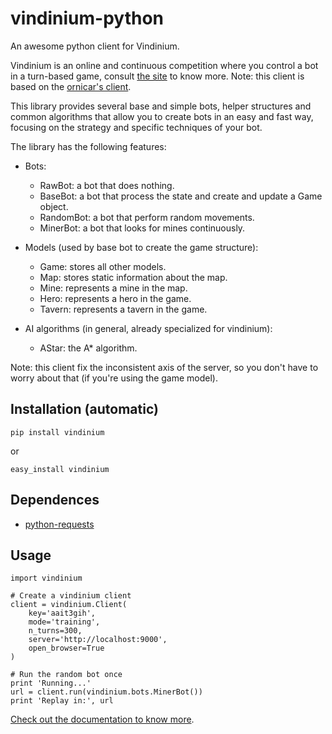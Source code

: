 # vindinium-python

An awesome python client for Vindinium.

Vindinium is an online and continuous competition where you control a bot in a turn-based game, consult [the site](http://vindinium.org) to know more. Note: this client is based on the [ornicar's client](https://github.com/ornicar/vindinium-starter-python).

This library provides several base and simple bots, helper structures and common algorithms that allow you to create bots in an easy and fast way, focusing on the strategy and specific techniques of your bot.

The library has the following features:

- Bots:
  - RawBot: a bot that does nothing.
  - BaseBot: a bot that process the state and create and update a Game object.
  - RandomBot: a bot that perform random movements.
  - MinerBot: a bot that looks for mines continuously.

- Models (used by base bot to create the game structure):
  - Game: stores all other models.
  - Map: stores static information about the map.
  - Mine: represents a mine in the map.
  - Hero: represents a hero in the game.
  - Tavern: represents a tavern in the game.

- AI algorithms (in general, already specialized for vindinium):
  - AStar: the A* algorithm.

Note: this client fix the inconsistent axis of the server, so you don't have to worry about that (if you're using the game model).

## Installation (automatic)

    pip install vindinium

or

    easy_install vindinium

## Dependences

- [python-requests](http://docs.python-requests.org/en/latest/)

## Usage

    import vindinium

    # Create a vindinium client
    client = vindinium.Client(
        key='aait3gih',
        mode='training',
        n_turns=300,
        server='http://localhost:9000',
        open_browser=True
    )

    # Run the random bot once
    print 'Running...'
    url = client.run(vindinium.bots.MinerBot())
    print 'Replay in:', url

[Check out the documentation to know more](http://pythonhosted.org/vindinium/).